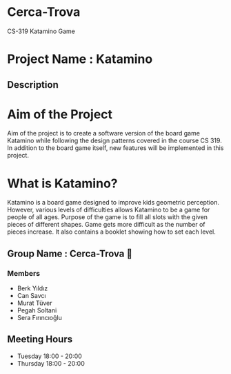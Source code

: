 # Cerca-Trova
CS-319 Katamino Game
# Project Name : Katamino

## Description
# Aim of the Project
Aim of the project is to create a software version of the board game Katamino while following the design patterns covered in the course CS 319. In addition to the board game itself, new features will be implemented in this project.

# What is Katamino?
Katamino is a board game designed to improve kids geometric perception. However, various levels of difficulties allows Katamino to be a game for people of all ages. Purpose of the game is to fill all slots with the given pieces of different shapes. Game gets more difficult as the number of pieces increase. It also contains a booklet showing how to set each level.

##  Group Name    : Cerca-Trova :art:

### Members
* Berk Yıldız
* Can Savcı
* Murat Tüver
* Pegah Soltani
* Sera Fırıncıoğlu

## Meeting Hours
* Tuesday   18:00 - 20:00
* Thursday  18:00 - 20:00